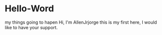 # Hello-Word
my things going to hapen
Hi, I'm AllenJrjorge this is my first here, I would like to have your support.
